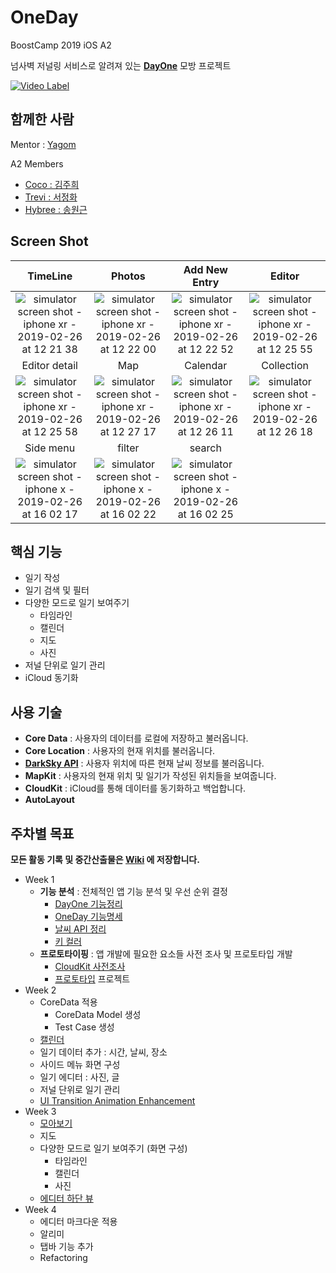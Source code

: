 # OneDay
BoostCamp 2019 iOS A2

넘사벽 저널링 서비스로 알려져 있는 **[DayOne](https://dayone.me/)** 모방 프로젝트

  
[![Video Label](http://img.youtube.com/vi/qcK940kT400/0.jpg)](https://youtu.be/qcK940kT400?t=0s)


## 함께한 사람
Mentor : [Yagom](https://github.com/yagom)

A2 Members
* [Coco : 김주희](https://github.com/caution-dev)
* [Trevi : 서정화](https://www.notion.so/Hello-there-0a3078d4cff843878f742725cab6e531)
* [Hybree : 송원근](https://github.com/yk1028)

## Screen Shot
|TimeLine|Photos|Add New Entry| Editor|
| :--: | :--: | :--: | :--: |
| ![simulator screen shot - iphone xr - 2019-02-26 at 12 21 38](https://user-images.githubusercontent.com/35840155/53389572-31544600-39d3-11e9-84f9-40e618ef5725.png)| ![simulator screen shot - iphone xr - 2019-02-26 at 12 22 00](https://user-images.githubusercontent.com/35840155/53389578-36b19080-39d3-11e9-80f1-688665c30000.png) | ![simulator screen shot - iphone xr - 2019-02-26 at 12 22 52](https://user-images.githubusercontent.com/35840155/53389581-3ca77180-39d3-11e9-82db-ea604c066140.png) | ![simulator screen shot - iphone xr - 2019-02-26 at 12 25 55](https://user-images.githubusercontent.com/35840155/53389591-3f09cb80-39d3-11e9-81ab-f1485e4e8482.png)| 
|Editor detail|Map| Calendar | Collection |
 | ![simulator screen shot - iphone xr - 2019-02-26 at 12 25 58](https://user-images.githubusercontent.com/35840155/53389595-4335e900-39d3-11e9-9519-d131245cb996.png) |![simulator screen shot - iphone xr - 2019-02-26 at 12 27 17](https://user-images.githubusercontent.com/35840155/53389606-4a5cf700-39d3-11e9-8c22-62a5b521597f.png)| ![simulator screen shot - iphone xr - 2019-02-26 at 12 26 11](https://user-images.githubusercontent.com/35840155/53389599-4630d980-39d3-11e9-9d77-0befeac26243.png) | ![simulator screen shot - iphone xr - 2019-02-26 at 12 26 18](https://user-images.githubusercontent.com/35840155/53389604-48933380-39d3-11e9-98cc-74f4dc32a679.png) | 
 |Side menu|filter|search||
| ![simulator screen shot - iphone x - 2019-02-26 at 16 02 17](https://user-images.githubusercontent.com/35840155/53393527-f6a4da80-39df-11e9-9777-9fba9779592a.png)|![simulator screen shot - iphone x - 2019-02-26 at 16 02 22](https://user-images.githubusercontent.com/35840155/53393531-fb698e80-39df-11e9-8cea-e2e4c83de035.png)|![simulator screen shot - iphone x - 2019-02-26 at 16 02 25](https://user-images.githubusercontent.com/35840155/53393535-fdcbe880-39df-11e9-99e0-d062bfdf8d23.png)|

## 핵심 기능
- 일기 작성
- 일기 검색 및 필터
- 다양한 모드로 일기 보여주기
  - 타임라인
  - 캘린더
  - 지도
  - 사진
- 저널 단위로 일기 관리
- iCloud 동기화

## 사용 기술
* **Core Data**   : 사용자의 데이터를 로컬에 저장하고 불러옵니다.
* **Core Location**   : 사용자의 현재 위치를 불러옵니다.
* **[DarkSky API](https://github.com/boostcamp3-iOS/team-a2/wiki/%EB%82%A0%EC%94%A8-API-%EC%A0%95%EB%A6%AC)**   : 사용자 위치에 따른 현재 날씨 정보를 불러옵니다.
* **MapKit**   : 사용자의 현재 위치 및 일기가 작성된 위치들을 보여줍니다.
* **CloudKit**   : iCloud를 통해 데이터를 동기화하고 백업합니다.
* **AutoLayout**

## 주차별 목표
**모든 활동 기록 및 중간산출물은 [Wiki](https://github.com/boostcamp3-iOS/team-a2/wiki) 에 저장합니다.**
- Week 1
  - **기능 분석** : 전체적인 앱 기능 분석 및 우선 순위 결정
    - [DayOne 기능정리](https://github.com/boostcamp3-iOS/team-a2/wiki/DayOne-%EA%B8%B0%EB%8A%A5%EC%A0%95%EB%A6%AC) 
    - [OneDay 기능명세](https://docs.google.com/spreadsheets/d/1ZsYx74p-QbSNbjjnoEGnU3S3vZ9cZ-T_bV6MNB_x7nY/edit#gid=1928828845)
    - [날씨 API 정리](https://github.com/boostcamp3-iOS/team-a2/wiki/날씨-API-정리)  
    - [키 컬러](https://github.com/boostcamp3-iOS/team-a2/wiki/키-컬러)
  - **프로토타이핑** : 앱 개발에 필요한 요소들 사전 조사 및 프로토타입 개발
    - [CloudKit 사전조사](https://github.com/boostcamp3-iOS/team-a2/wiki/iCloud-%EC%82%AC%EC%9A%A9%EB%B0%A9%EB%B2%95)
    - [프로토타입](https://github.com/boostcamp3-iOS/team-a2/tree/develop/OneDay) 프로젝트
- Week 2
  - CoreData 적용
    - CoreData Model 생성
    - Test Case 생성
  - [캘린더](https://www.notion.so/cbaa44b5997548369c48a95c1f545ef2)
  - 일기 데이터 추가 : 시간, 날씨, 장소
  - 사이드 메뉴 화면 구성
  - 일기 에디터 : 사진, 글
  - 저널 단위로 일기 관리
  - [UI Transition Animation Enhancement](https://www.notion.so/add39db43b8045828cb6b812ed1573b3)
- Week 3
  - [모아보기](https://www.notion.so/29c24998bbf046f886bd7c3eed1ac765) 
  - 지도
  - 다양한 모드로 일기 보여주기 (화면 구성)
    - 타임라인
    - 캘린더
    - 사진
  - [에디터 하단 뷰](https://github.com/boostcamp3-iOS/team-a2/wiki/%EC%97%90%EB%94%94%ED%84%B0-%ED%95%98%EB%8B%A8-%EB%B7%B0-%EA%B5%AC%ED%98%84%EC%8B%9C-%EA%B3%A0%EB%A0%A4%EC%82%AC%ED%95%AD) 
- Week 4
  - 에디터 마크다운 적용
  - 알리미
  - 탭바 기능 추가
  - Refactoring
